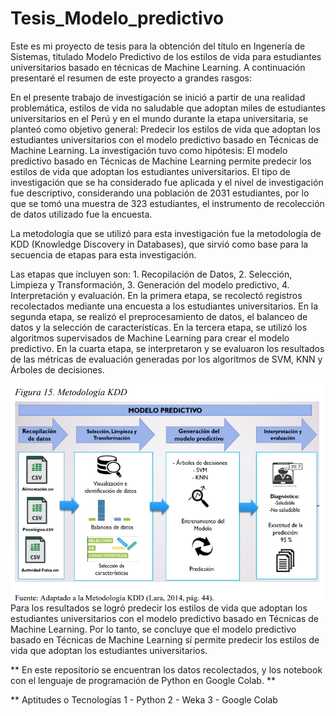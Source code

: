 # Tesis_Modelo_predictivo

Este es mi proyecto de tesis para la obtención del título en Ingenería de Sistemas, titulado Modelo Predictivo de los estilos de vida para estudiantes universitarios basado en técnicas de Machine Learning. 
A continuación presentaré el resumen de este proyecto a grandes rasgos:

En el presente trabajo de investigación se inició a partir de una realidad problemática,
estilos de vida no saludable que adoptan miles de estudiantes universitarios en el Perú y en el
mundo durante la etapa universitaria, se planteó como objetivo
general: Predecir los estilos de vida que adoptan los estudiantes universitarios con el modelo
predictivo basado en Técnicas de Machine Learning. La investigación tuvo como hipótesis: El
modelo predictivo basado en Técnicas de Machine Learning permite predecir los estilos de vida
que adoptan los estudiantes universitarios. El tipo de investigación que se ha considerado fue
aplicada y el nivel de investigación fue descriptivo, considerando una población de 2031
estudiantes, por lo que se tomó una muestra de 323 estudiantes, el instrumento de recolección de
datos utilizado fue la encuesta.

La metodología que se utilizó para esta investigación fue la metodología de KDD
(Knowledge Discovery in Databases), que sirvió como base para la secuencia de etapas para esta
investigación.

Las etapas que incluyen son: 1. Recopilación de Datos, 2. Selección, Limpieza y
Transformación, 3. Generación del modelo predictivo, 4. Interpretación y evaluación. En la
primera etapa, se recolectó registros recolectados mediante una encuesta a los estudiantes
universitarios. En la segunda etapa, se realizó el preprocesamiento de datos, el balanceo de datos
y la selección de características. En la tercera etapa, se utilizó los algoritmos supervisados de
Machine Learning para crear el modelo predictivo. En la cuarta etapa, se interpretaron y se
evaluaron los resultados de las métricas de evaluación generadas por los algoritmos de SVM,
KNN y Árboles de decisiones.

<img src="images/Pipeline.PNG" width="650" height="350" align="right">

Para los resultados se logró predecir los estilos de vida que adoptan los estudiantes
universitarios con el modelo predictivo basado en Técnicas de Machine Learning. Por lo tanto, se
concluye que el modelo predictivo basado en Técnicas de Machine Learning sí permite predecir
los estilos de vida que adoptan los estudiantes universitarios.

** En este repositorio se encuentran los datos recolectados, y los notebook con el lenguaje de programación de Python en Google Colab. **

**  Aptitudes o Tecnologías
1 - Python
2 - Weka
3 - Google Colab
